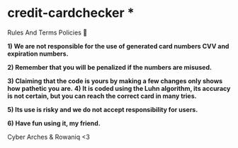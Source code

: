 # credit-cardchecker *
Rules And Terms Policies 🥈

**1) We are not responsible for the use of generated card numbers CVV and expiration numbers.**

**2) Remember that you will be penalized if the numbers are misused.**
   
**3) Claiming that the code is yours by making a few changes only shows how pathetic you are.**
**4) It is coded using the Luhn algorithm, its accuracy is not certain, but you can reach the correct card in many tries.**

**5) Its use is risky and we do not accept responsibility for users.**

**6) Have fun using it, my friend.**

Cyber Arches & Rowaniq <3


